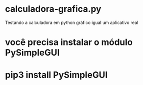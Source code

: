 # calculadora-grafica.py
Testando a calculadora em python gráfico igual um aplicativo real 
# você precisa instalar o módulo PySimpleGUI
# pip3 install PySimpleGUI
